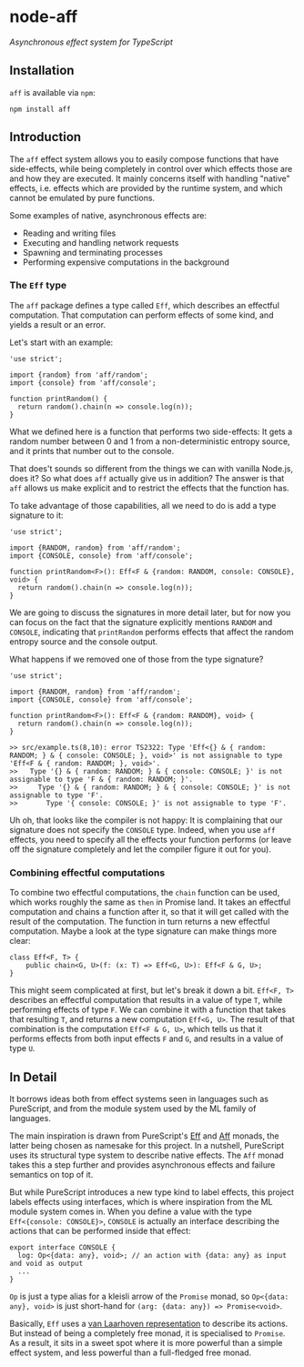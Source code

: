 # node-aff

_Asynchronous effect system for TypeScript_

## Installation

`aff` is available via `npm`:

    npm install aff

## Introduction

The `aff` effect system allows you to easily compose functions that have side-effects, while being completely in control over which effects those are and how they are executed. It mainly concerns itself with handling "native" effects, i.e. effects which are provided by the runtime system, and which cannot be emulated by pure functions.

Some examples of native, asynchronous effects are:

- Reading and writing files
- Executing and handling network requests
- Spawning and terminating processes
- Performing expensive computations in the background

### The `Eff` type

The `aff` package defines a type called `Eff`, which describes an effectful computation. That computation can perform effects of some kind, and yields a result or an error.

Let's start with an example:

```
'use strict';

import {random} from 'aff/random';
import {console} from 'aff/console';

function printRandom() {
  return random().chain(n => console.log(n));
}
```

What we defined here is a function that performs two side-effects: It gets a random number between 0 and 1 from a non-deterministic entropy source, and it prints that number out to the console.

That does't sounds so different from the things we can with vanilla Node.js, does it? So what does `aff` actually give us in addition? The answer is that `aff` allows us make explicit and to restrict the effects that the function has.

To take advantage of those capabilities, all we need to do is add a type signature to it:

```
'use strict';

import {RANDOM, random} from 'aff/random';
import {CONSOLE, console} from 'aff/console';

function printRandom<F>(): Eff<F & {random: RANDOM, console: CONSOLE}, void> {
  return random().chain(n => console.log(n));
}
```

We are going to discuss the signatures in more detail later, but for now you can focus on the fact that the signature explicitly mentions `RANDOM` and `CONSOLE`, indicating that `printRandom` performs effects that affect the random entropy source and the console output. 

What happens if we removed one of those from the type signature?

```
'use strict';

import {RANDOM, random} from 'aff/random';
import {CONSOLE, console} from 'aff/console';

function printRandom<F>(): Eff<F & {random: RANDOM}, void> {
  return random().chain(n => console.log(n));
}
```

```
>> src/example.ts(8,10): error TS2322: Type 'Eff<{} & { random: RANDOM; } & { console: CONSOLE; }, void>' is not assignable to type 'Eff<F & { random: RANDOM; }, void>'.
>>   Type '{} & { random: RANDOM; } & { console: CONSOLE; }' is not assignable to type 'F & { random: RANDOM; }'.
>>     Type '{} & { random: RANDOM; } & { console: CONSOLE; }' is not assignable to type 'F'.
>>       Type '{ console: CONSOLE; }' is not assignable to type 'F'.
```

Uh oh, that looks like the compiler is not happy: It is complaining that our signature does not specify the `CONSOLE` type. Indeed, when you use `aff` effects, you need to specify all the effects your function performs (or leave off the signature completely and let the compiler figure it out for you).

### Combining effectful computations

To combine two effectful computations, the `chain` function can be used, which works roughly the same as `then` in Promise land. It takes an effectful computation and chains a function after it, so that it will get called with the result of the computation. The function in turn returns a new effectful computation. Maybe a look at the type signature can make things more clear:

```
class Eff<F, T> {
    public chain<G, U>(f: (x: T) => Eff<G, U>): Eff<F & G, U>;
}
```

This might seem complicated at first, but let's break it down a bit. `Eff<F, T>` describes an effectful computation that results in a value of type `T`, while performing effects of type `F`. We can combine it with a function that takes that resulting `T`, and returns a new computation `Eff<G, U>`. The result of that combination is the computation `Eff<F & G, U>`, which tells us that it performs effects from both input effects `F` and `G`, and results in a value of type `U`.


## In Detail

It borrows ideas both from effect systems seen in languages such as PureScript, and from the module system used by the ML family of languages.

The main inspiration is drawn from PureScript's [Eff](http://www.purescript.org/learn/eff/) and [Aff](https://github.com/slamdata/purescript-aff) monads, the latter being chosen as namesake for this project. In a nutshell, PureScript uses its structural type system to describe native effects. The `Aff` monad takes this a step further and provides asynchronous effects and failure semantics on top of it.

But while PureScript introduces a new type kind to label effects, this project labels effects using interfaces, which is where inspiration from the ML module system comes in. When you define a value with the type `Eff<{console: CONSOLE}>`, `CONSOLE` is actually an interface describing the actions that can be performed inside that effect:

```
export interface CONSOLE {
  log: Op<{data: any}, void>; // an action with {data: any} as input and void as output
  ...
}
```

`Op` is just a type alias for a kleisli arrow of the `Promise` monad, so `Op<{data: any}, void>` is just short-hand for `(arg: {data: any}) => Promise<void>`.

Basically, `Eff` uses a [van Laarhoven representation](http://r6.ca/blog/20140210T181244Z.html) to describe its actions. But instead of being a completely free monad, it is specialised to `Promise`. As a result, it sits in a sweet spot where it is more powerful than a simple effect system, and less powerful than a full-fledged free monad.